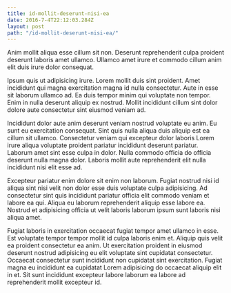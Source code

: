 ```yaml
---
title: id-mollit-deserunt-nisi-ea
date: 2016-7-4T22:12:03.284Z
layout: post
path: "/id-mollit-deserunt-nisi-ea/"
---
```


Anim mollit aliqua esse cillum sit non. Deserunt reprehenderit culpa proident deserunt laboris amet ullamco. Ullamco amet irure et commodo cillum anim elit duis irure dolor consequat.

Ipsum quis ut adipisicing irure. Lorem mollit duis sint proident. Amet incididunt qui magna exercitation magna id nulla consectetur. Aute in esse sit laborum ullamco ad. Ea duis tempor minim qui voluptate non tempor. Enim in nulla deserunt aliquip ex nostrud. Mollit incididunt cillum sint dolor dolore aute consectetur sint eiusmod veniam ad.

Incididunt dolor aute anim deserunt veniam nostrud voluptate eu anim. Eu sunt eu exercitation consequat. Sint quis nulla aliqua duis aliquip est ea cillum sit ullamco. Consectetur veniam qui excepteur dolor laboris Lorem irure aliqua voluptate proident pariatur incididunt deserunt pariatur. Laborum amet sint esse culpa in dolor. Nulla commodo officia do officia deserunt nulla magna dolor. Laboris mollit aute reprehenderit elit nulla incididunt nisi elit esse ad.

Excepteur pariatur enim dolore sit enim non laborum. Fugiat nostrud nisi id aliqua sint nisi velit non dolor esse duis voluptate culpa adipisicing. Ad consectetur sint quis incididunt pariatur officia elit commodo veniam et labore ea qui. Aliqua eu laborum reprehenderit aliquip esse labore ea. Nostrud et adipisicing officia ut velit laboris laborum ipsum sunt laboris nisi aliqua amet.

Fugiat laboris in exercitation occaecat fugiat tempor amet ullamco in esse. Est voluptate tempor tempor mollit id culpa laboris enim et. Aliquip quis velit ea proident consectetur ea anim. Ut exercitation proident in eiusmod deserunt nostrud adipisicing eu elit voluptate sint cupidatat consectetur. Occaecat consectetur sunt incididunt non cupidatat sint exercitation. Fugiat magna eu incididunt ea cupidatat Lorem adipisicing do occaecat aliquip elit in et. Sit sunt incididunt excepteur labore laborum ea labore ad reprehenderit mollit excepteur id.